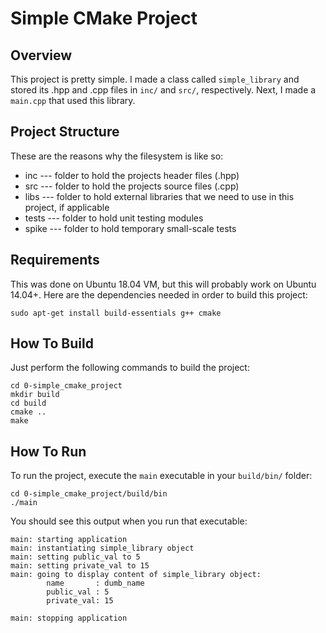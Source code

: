 # Simple CMake Project

## Overview
This project is pretty simple. I made a class called `simple_library` and stored its .hpp and .cpp files in `inc/` and `src/`, respectively. Next, I made a `main.cpp` that used this library.

## Project Structure
These are the reasons why the filesystem is like so:
* inc --- folder to hold the projects header files (.hpp)
* src --- folder to hold the projects source files (.cpp)
* libs --- folder to hold external libraries that we need to use in this project, if applicable
* tests --- folder to hold unit testing modules
* spike --- folder to hold temporary small-scale tests 

## Requirements
This was done on Ubuntu 18.04 VM, but this will probably work on Ubuntu 14.04+. Here are the dependencies needed in order to build this project:

```
sudo apt-get install build-essentials g++ cmake
```

## How To Build

Just perform the following commands to build the project:
```
cd 0-simple_cmake_project
mkdir build
cd build
cmake ..
make
```
## How To Run

To run the project, execute the `main` executable in your `build/bin/` folder:

```
cd 0-simple_cmake_project/build/bin
./main
```

You should see this output when you run that executable:
```
main: starting application
main: instantiating simple_library object
main: setting public_val to 5
main: setting private_val to 15
main: going to display content of simple_library object:
        name       : dumb_name
        public_val : 5
        private_val: 15

main: stopping application
```

